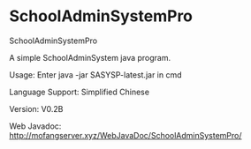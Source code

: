 # SchoolAdminSystemPro
SchoolAdminSystemPro

A simple SchoolAdminSystem java program.          

Usage: Enter  java -jar SASYSP-latest.jar  in cmd  

Language Support: Simplified Chinese

Version: V0.2B

Web Javadoc: http://mofangserver.xyz/WebJavaDoc/SchoolAdminSystemPro/
